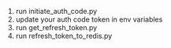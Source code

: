 1. run initiate_auth_code.py 
2. update your auth code token in env variables
3. run get_refresh_token.py
4. run refresh_token_to_redis.py
